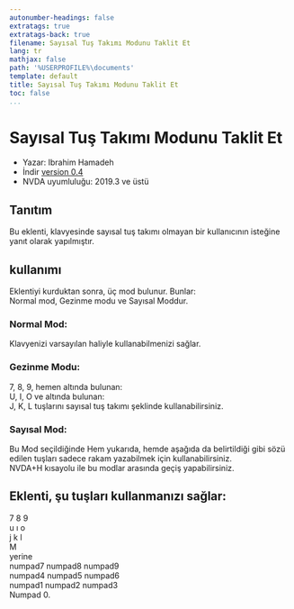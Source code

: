 ```yaml
---
autonumber-headings: false
extratags: true
extratags-back: true
filename: Sayısal Tuş Takımı Modunu Taklit Et
lang: tr
mathjax: false
path: '%USERPROFILE%\documents'
template: default
title: Sayısal Tuş Takımı Modunu Taklit Et
toc: false
...
```


# Sayısal Tuş Takımı Modunu Taklit Et #

*	Yazar: Ibrahim Hamadeh
*	İndir [version 0.4][1]
*	NVDA uyumluluğu: 2019.3 ve üstü

## Tanıtım

Bu eklenti, klavyesinde sayısal tuş takımı olmayan bir kullanıcının isteğine yanıt olarak yapılmıştır.

## kullanımı

Eklentiyi kurduktan sonra, üç mod bulunur. Bunlar:  
Normal mod, Gezinme modu ve Sayısal Moddur.  

### Normal Mod:  

Klavyenizi varsayılan haliyle kullanabilmenizi sağlar.  

### Gezinme Modu:  

7, 8, 9, hemen altında bulunan:  
U, I, O ve altında bulunan:  
J, K, L tuşlarını sayısal tuş takımı şeklinde kullanabilirsiniz.  

### Sayısal Mod:  

Bu Mod seçildiğinde Hem yukarıda, hemde aşağıda da belirtildiği gibi sözü edilen tuşları sadece rakam yazabilmek için kullanabilirsiniz.  
NVDA+H kısayolu ile bu modlar arasında geçiş yapabilirsiniz.  

##  Eklenti, şu tuşları kullanmanızı sağlar:  
7 8 9  
u ı o  
j k l  
M  
yerine  
numpad7 numpad8 numpad9  
numpad4 numpad5 numpad6  
numpad1 numpad2 numpad3  
Numpad 0.  

[1]: https://github.com/ibrahim-h/emulateNumpadMode/releases/download/0.4/emulateNumpadMode-0.4.nvda-addon

